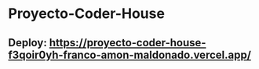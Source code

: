 # Proyecto-Coder-House
## Deploy: https://proyecto-coder-house-f3qoir0yh-franco-amon-maldonado.vercel.app/
